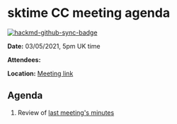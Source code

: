 # sktime CC meeting agenda

[![hackmd-github-sync-badge](https://hackmd.io/y1OcL1QMQLiZjRwVB0t0RQ/badge)](https://hackmd.io/y1OcL1QMQLiZjRwVB0t0RQ)


**Date:** 
03/05/2021, 5pm UK time

**Attendees:** 

**Location:** 
[Meeting link](https://teams.microsoft.com/dl/launcher/launcher.html?url=%2F_%23%2Fl%2Fmeetup-join%2F19%3Ameeting_NmEyMTM3ZDUtNjJjNi00MzBhLWFhOTgtYWQzYjVjMDg0MzMw%40thread.v2%2F0%3Fcontext%3D%257b%2522Tid%2522%253a%25221faf88fe-a998-4c5b-93c9-210a11d9a5c2%2522%252c%2522Oid%2522%253a%252223d931bf-479e-4e7b-a270-88a94a293f44%2522%257d%26anon%3Dtrue&type=meetup-join&deeplinkId=ad0714a4-04b3-445d-b723-c9eccd532b9d&directDl=true&msLaunch=true&enableMobilePage=true&suppressPrompt=true)

## Agenda
1. Review of [last meeting's minutes](https://github.com/sktime/community-council/tree/master/previous_meetings)

